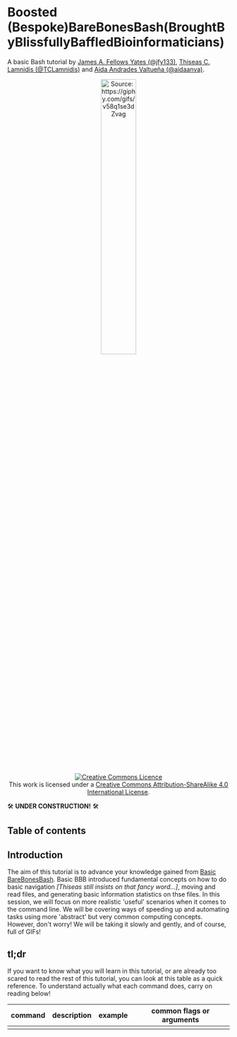 # Boosted (Bespoke)BareBonesBash(BroughtByBlissfullyBaffledBioinformaticians)

A basic Bash tutorial by [James A. Fellows Yates (@jfy133)](https://github.com/jfy133), [Thiseas C. Lamnidis (@TCLamnidis)](https://github.com/TCLamnidis) and [Aida Andrades Valtueña (@aidaanva)](https://github.com/aidaanva).
<p align="center"><img title="Source: https://giphy.com/gifs/v58q1se3dZvag" src="https://media.giphy.com/media/3o7TKtVHfLeAWCTuh2/giphy.gif" width="40%"></p>

<a rel="license" href="http://creativecommons.org/licenses/by-sa/4.0/"><p align="center"><img alt="Creative Commons Licence" style="border-width:0" src="https://i.creativecommons.org/l/by-sa/4.0/88x31.png" /></a><br />This work is licensed under a <a rel="license" href="http://creativecommons.org/licenses/by-sa/4.0/">Creative Commons Attribution-ShareAlike 4.0 International License</a>.

🛠️ **UNDER CONSTRUCTION!** 🛠️

## Table of contents

<!-- TO INSERT WITH VSCODE -->

## Introduction

The aim of this tutorial is to advance your knowledge gained from [Basic BareBonesBash](https://barebonesbash.github.io/#/bbb1/README). Basic BBB introduced fundamental concepts on how to do basic navigation _[Thiseas still insists on that fancy word...]_, moving and read files, and generating basic information statistics on thse files. In this session, we will focus on more realistic 'useful' scenarios when it comes to the command line. We will be covering ways of speeding up and automating tasks using more 'abstract' but very common computing concepts. However, don't worry! We will be taking it slowly and gently, and of course, full of GIFs!

## tl;dr

If you want to know what you will learn in this tutorial, or are already too scared to read the rest of this tutorial, you can look at this table as a quick reference. To understand actually what each command does, carry on reading below!

| command | description | example | common flags or arguments |
|---------|-------------|---------|---------------------------|
|         |             |         |                           |
